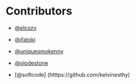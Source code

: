 # Contributors

- [@elcozy](https://github.com/elcozy)

- [@ifatoki](https://github.com/ifatoki)

- [@uniqueomokenny](https://github.com/uniqueomokenny)

- [@olodestone](https://github.com/olodestone)

- [@softcode] (htttps://github.com/kelvinesthy)
